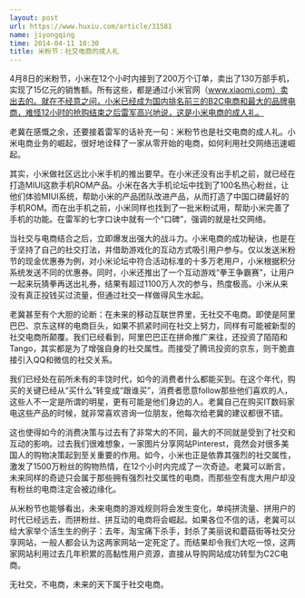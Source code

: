 ```yaml
---
layout: post
url: https://www.huxiu.com/article/31581
name: jiyongqing
time: 2014-04-11 10:30
title: 米粉节：社交电商的成人礼
---
```

4月8日的米粉节，小米在12个小时内接到了200万个订单，卖出了130万部手机，实现了15亿元的销售额。所有这些，都是通过小米官网（www.xiaomi.com）卖出去的。就在不经意之间，小米已经成为国内排名前三的B2C电商和最大的品牌电商，难怪12小时的抢购结束之后雷军高兴地说，这是小米电商的成人礼。

老冀在感慨之余，还要接着雷军的话补充一句：米粉节也是社交电商的成人礼。小米电商业务的崛起，很好地诠释了一家从零开始的电商，如何利用社交网络迅速崛起。

其实，小米做社区远比小米手机的推出要早。在小米还没有出手机之前，就已经在打造MIUI这款手机ROM产品。小米在各大手机论坛中找到了100名热心粉丝，让他们体验MIUI系统，帮助小米的产品团队改进产品，从而打造了中国口碑最好的手机ROM。而在出手机之前，小米同样也找到了一批米粉试用，帮助小米完善了手机的功能。在雷军的七字口诀中就有一个“口碑”，强调的就是社交网络。

当社交与电商结合之后，立即爆发出强大的战斗力。小米电商的成功秘诀，也是在于坚持了自己的社交打法，并借助游戏化的互动方式吸引用户参与。仅以发送米粉节的现金优惠券为例，对小米论坛中符合活动标准的十多万老用户，小米根据积分系统发送不同的优惠券。同时，小米还推出了一个互动游戏“拳王争霸赛”，让用户一起来玩猜拳再送出礼券，结果有超过1100万人次的参与，热度极高。小米从来没有真正投钱买过流量，但通过社交一样做得风生水起。

老冀甚至有个大胆的论断：在未来的移动互联世界里，无社交不电商。即使是阿里巴巴、京东这样的电商巨头，如果不抓紧时间在社交上努力，同样有可能被新型的社交电商所颠覆。我们已经看到，阿里巴巴正在拼命推广来往，还投资了陌陌和Tango，其实都是为了增强自身的社交属性。而接受了腾讯投资的京东，则干脆直接引入QQ和微信的社交关系。

我们已经处在前所未有的丰饶时代，如今的消费者什么都能买到。在这个年代，购买的关键已经从“买什么”转变成“跟谁买”，消费者愿意follow那些他们喜欢的人，这些人不一定是所谓的明星，更有可能是他们身边的人。老冀自己在购买IT数码家电这些产品的时候，就非常喜欢咨询一位朋友，他每次给老冀的建议都很不错。

这也使得如今的消费决策与过去有了非常大的不同，最大的不同就是受到了社交和互动的影响。过去我们很难想象，一家图片分享网站Pinterest，竟然会对很多美国人的购物决策起到至关重要的作用。如今，小米也正是依靠其强烈的社交属性，激发了1500万粉丝的购物热情，在12个小时内完成了一次奇迹。老冀可以断言，未来同样的奇迹只会属于那些拥有强烈社交属性的电商，而那些空有庞大用户却没有粉丝的电商注定会被边缘化。

从米粉节也能够看出，未来电商的游戏规则将会发生变化，单纯拼流量、拼用户的时代已经远去，而拼粉丝、拼互动的电商将会崛起。如果各位不信的话，老冀可以给大家举个活生生的例子：去年，淘宝痛下杀手，封杀了美丽说和蘑菇街等社交分享网站，一般人都会认为这两家网站一定死定了。而结果却令我们大吃一惊，这两家网站利用过去几年积累的高黏性用户资源，直接从导购网站成功转型为C2C电商。

无社交，不电商，未来的天下属于社交电商。

